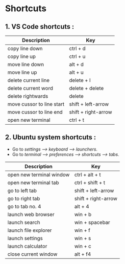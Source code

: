# Shortcuts

## 1. VS Code shortcuts : 

| **Description**            | **Key**              |
|----------------------------|----------------------|
| copy line down             |   ctrl + d           |
| copy line up               |   ctrl + u           |
| move line down             |   alt + d            |
| move line up               |   alt + u            |
| delete current line        |   delete + l         |
| delete current word        |   delete + delete    |
| delete rightwards          |   delete             |
| move cussor to line start  |   shift + left-arrow  |
| move cussor to line end    |   shift + right-arrow |
| open new terminal          |   ctrl + t           |

## 2. Ubuntu system shortcuts : 

- Go to *settings --> keyboard --> launchers*.
- Go to *terminal --> preferences --> shortcuts --> tabs*.

| **Description**            | **Key**              |
|----------------------------|----------------------|
| open new terminal window   |   ctrl + alt + t     |
| open new terminal tab      |   ctrl + shift + t   |
| go to left tab             |   shift + left-arrow |
| go to right tab            |   shift + right-arrow|
| go to tab no. 4            |   alt + 4            |
| launch web browser         |   win + b            |
| launch search              |   win + spacebar     |
| launch file explorer       |   win + f            |
| launch settings            |   win + s            |
| launch calculator          |   win + c            |
| close current window       |   alt + f4           |
